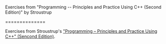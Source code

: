 Exercises from "Programming -- Principles and Practice Using C++ (Second Edition)" by Stroustrup

==============

Exercises from Stroustrup's ["Programming &ndash; Principles and Practice Using C++" (Sencond Edition)](http://www.stroustrup.com/programming.html).